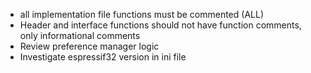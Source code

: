 * all implementation file functions must be commented (ALL)
* Header and interface functions should not have function comments, only informational comments
* Review preference manager logic
* Investigate espressif32 version in ini file
